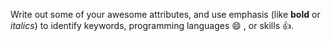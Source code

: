 Write out some of your awesome attributes, and use emphasis (like **bold** or *italics*) to identify keywords, programming languages  :smile: , or skills :+1:. 
